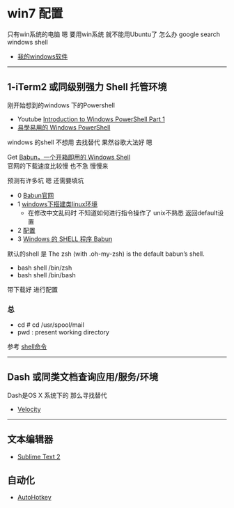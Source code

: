 # win7 配置 #

只有win系统的电脑 嗯 要用win系统 就不能用Ubuntu了 怎么办 google search windows shell

- [我的windows软件](https://www.zfanw.com/blog/windows-software-i-use.html)

----------

## 1-iTerm2 或同级别强力 Shell 托管环境 ##

刚开始想到的windows 下的Powershell

- Youtube [Introduction to Windows PowerShell Part 1](https://www.youtube.com/watch?v=bEOq-S3veiA)
- [易學易用的 Windows PowerShell](https://www.microsoft.com/taiwan/technet/columns/profwin/28-monad.mspx)

windows 的shell 不想用 去找替代 果然谷歌大法好 嗯

Get [Babun，一个开箱即用的 Windows Shell](http://blog.jamespan.me/2015/04/09/babun-the-shell/)  
官网的下载速度比较慢 也不急 慢慢来

预测有许多坑 嗯 还需要填坑

- 0 [Babun官网](http://babun.github.io/) 
- 1 [windows下搭建类linux环境](http://borghan.com/archives/windows-build-lunix-like-environment.html) 
	- 在修改中文乱码时 不知道如何进行指令操作了 unix不熟悉 返回default设置
- 2 [配置](http://www.rxna.cn/post/wiki/babun-pei-zhi)
- 3 [Windows 的 SHELL 程序 Babun](http://my.oschina.net/blogshi/blog/268031)

默认的shell 是 The zsh (with .oh-my-zsh) is the default babun’s shell.

- bash shell /bin/zsh
- bash shell /bin/bash


带下载好 进行配置

### 总 ###

- cd # cd /usr/spool/mail 
- pwd : present working directory

参考 [shell命令](http://www.lampweb.org/linux/2/2.html)

----------

## Dash 或同类文档查询应用/服务/环境 ##

Dash是OS X 系统下的 那么寻找替代

- [Velocity](http://velocity.silverlakesoftware.com/)

----------

## 文本编辑器 ##

- [Sublime Text 2](http://www.sublimetext.com/2) 

## 自动化 ##

- [AutoHotkey](http://www.autohotkey.com/)
